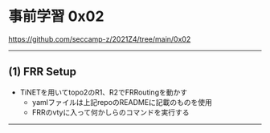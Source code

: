# 事前学習 0x02
https://github.com/seccamp-z/2021Z4/tree/main/0x02

---

## (1) FRR Setup
- TiNETを用いてtopo2のR1、R2でFRRoutingを動かす
  - yamlファイルは上記repoのREADMEに記載のものを使用
  - FRRのvtyに入って何かしらのコマンドを実行する



---

